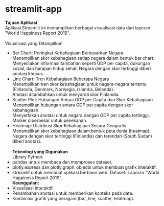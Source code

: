 # streamlit-app

**Tujuan Aplikasi**<br>
Aplikasi Streamlit ini menampilkan berbagai visualisasi data dari laporan "World Happiness Report 2019".<br>
<br>
 Visualisasi yang Ditampilkan<br>
- Bar Chart: Peringkat Kebahagiaan Berdasarkan Negara<br>
Menampilkan skor kebahagiaan setiap negara dalam bentuk bar chart.<br>
Menyediakan informasi tambahan seperti GDP per capita, dukungan sosial, dan harapan hidup sehat.
Negara dengan skor tertinggi diberi anotasi khusus.<br>
- Line Chart: Tren Kebahagiaan Beberapa Negara<br>
Menampilkan tren skor kebahagiaan untuk negara-negara tertentu (Finlandia, Denmark, Norwegia, Islandia, Belanda).<br>
Anotasi ditambahkan untuk menyoroti skor Finlandia.<br>
- Scatter Plot: Hubungan Antara GDP per Capita dan Skor Kebahagiaan<br>
Menampilkan hubungan antara GDP per capita dengan skor kebahagiaan.<br>
Menyertakan anotasi untuk negara dengan GDP per capita tertinggi.<br>
Marker diperbesar untuk penekanan.<br>
- Heatmap: Distribusi Skor Kebahagiaan Secara Geografis<br>
Menampilkan skor kebahagiaan dalam bentuk peta dunia (heatmap).
Negara dengan skor tertinggi (Finlandia) dan terendah (South Sudan) diberi anotasi.<br><br>
**Teknologi yang Digunakan**<br>
Library Python:<br>
- pandas untuk membaca dan memproses dataset.<br>
- plotly.express dan plotly.graph_objects untuk membuat grafik interaktif.
- streamlit untuk membuat aplikasi berbasis web.
Dataset: Laporan "World Happiness Report 2019".<br>
**Keunggulan:**<br>
- Visualisasi interaktif.<br>
- Penambahan anotasi untuk memberikan konteks pada data.
- Kombinasi grafik yang beragam (bar, line, scatter, heatmap).
